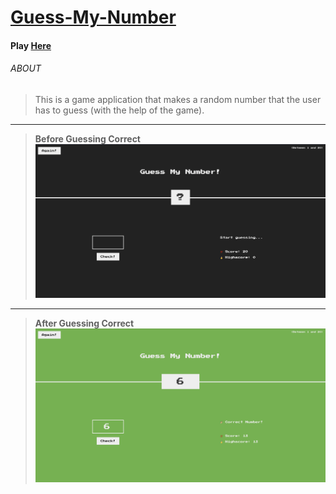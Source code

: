 # [Guess-My-Number](https://uche-jordy-guess-my-number.netlify.app/)

#### Play [Here](https://uche-jordy-guess-my-number.netlify.app/)

###### ABOUT

> This is a game application that makes a random number that the user has to guess (with the help of the game).

---

> **Before Guessing Correct**![Game in Play](./Images/before.png)

---

> **After Guessing Correct**![Game in Play](Images/after.png)
